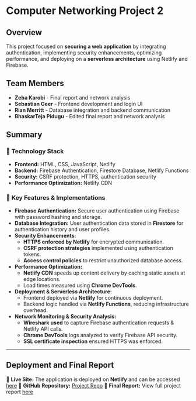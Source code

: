 # Computer Networking Project 2

## Overview
This project focused on **securing a web application** by integrating authentication, implementing security enhancements, optimizing performance, and deploying on a **serverless architecture** using Netlify and Firebase.

## Team Members
- **Zeba Karobi** - Final report and network analysis
- **Sebastian Geer** - Frontend development and login UI
- **Rian Merritt** - Database integration and backend communication
- **BhaskarTeja Pidugu** - Edited final report and network analysis

## Summary
### 🔹 **Technology Stack**
- **Frontend:** HTML, CSS, JavaScript, Netlify
- **Backend:** Firebase Authentication, Firestore Database, Netlify Functions
- **Security:** CSRF protection, HTTPS, authentication security
- **Performance Optimization:** Netlify CDN

### 🔹 **Key Features & Implementations**
- **Firebase Authentication:** Secure user authentication using Firebase with password hashing and storage.
- **Database Integration:** User authentication data stored in **Firestore** for authentication history and user profiles.
- **Security Enhancements:**
  - **HTTPS enforced by Netlify** for encrypted communication.
  - **CSRF protection strategies** implemented using authentication tokens.
  - **Access control policies** to restrict unauthorized database access.
- **Performance Optimization:**
  - **Netlify CDN** speeds up content delivery by caching static assets at edge locations.
  - Load times measured using **Chrome DevTools**.
- **Deployment & Serverless Architecture:**
  - Frontend deployed via **Netlify** for continuous deployment.
  - Backend logic handled via **Netlify Functions**, reducing infrastructure overhead.
- **Network Monitoring & Security Analysis:**
  - **Wireshark used** to capture Firebase authentication requests & Netlify API calls.
  - **Chrome DevTools** logs analyzed to verify Firebase API security.
  - **SSL certificate inspection** ensured HTTPS was enforced.

---

## Deployment and Final Report
🔗 **Live Site:** The application is deployed on **Netlify** and can be accessed [here](https://computernetworksp2.netlify.app/login.html)
🔗 **GitHub Repository:** [Project Repo](https://github.com/CompNetworksProjects/CompNetworksProject2)
🔗 **Final Report:** View full project report [here](https://github.com/CompNetworksProjects/CompNetworksProject2/blob/main/Computer%20Networks%20Project%202%20Report%20(1).pdf) 
